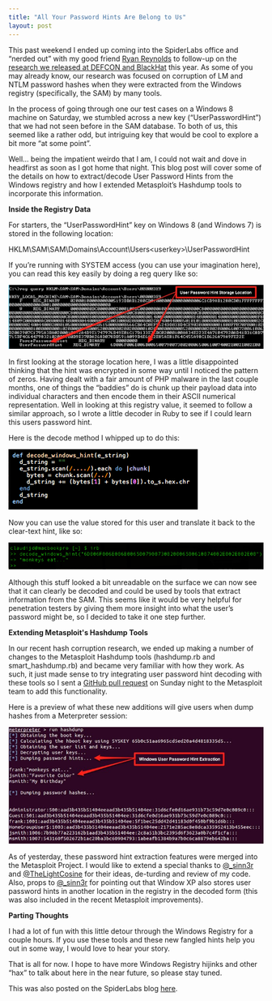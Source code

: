 ```yaml
---
title: "All Your Password Hints Are Belong to Us"
layout: post
---
```


This past weekend I ended up coming into the SpiderLabs office and “nerded out” with my good friend [Ryan Reynolds](https://twitter.com/reynoldsrb) to follow-up on the [research we released at DEFCON and BlackHat](/2012/08/07/stamping-out-hash-corruption/) this year.  As some of you may already know, our research was focused on corruption of LM and NTLM password hashes when they were extracted from the Windows registry (specifically, the SAM) by many tools.

In the process of going through one our test cases on a Windows 8 machine on Saturday, we stumbled across a new key (“UserPasswordHint”) that we had not seen before in the SAM database.  To both of us, this seemed like a rather odd, but intriguing key that would be cool to explore a bit more “at some point”.

Well… being the impatient weirdo that I am, I could not wait and dove in headfirst as soon as I got home that night.  This blog post will cover some of the details on how to extract/decode User Password Hints from the Windows registry and how I extended Metasploit’s Hashdump tools to incorporate this information.

**Inside the Registry Data**

For starters, the “UserPasswordHint” key on Windows 8 (and Windows 7) is stored in the following location:

HKLM\SAM\SAM\Domains\Account\Users\<userkey>\UserPasswordHint 

If you’re running with SYSTEM access (you can use your imagination here), you can read this key easily by doing a reg query like so:

![Password Hint Registry](/images/password_hint_registry.jpg)

In first looking at the storage location here, I was a little disappointed thinking that the hint was encrypted in some way until I noticed the pattern of zeros.  Having dealt with a fair amount of PHP malware in the last couple months, one of things the “baddies” do is chunk up their payload data into individual characters and then encode them in their ASCII numerical representation.  Well in looking at this registry value, it seemed to follow a similar approach, so I wrote a little decoder in Ruby to see if I could learn this users password hint.

Here is the decode method I whipped up to do this:

![Password Hint Decode](/images/password_hint_decode.png)

Now you can use the value stored for this user and translate it back to the clear-text hint, like so:

![Hint Decode irb](/images/hint_decode_irb.png)

Although this stuff looked a bit unreadable on the surface we can now see that it can clearly be decoded and could be used by tools that extract information from the SAM.  This seems like it would be very helpful for penetration testers by giving them more insight into what the user’s password might be, so I decided to take it one step further.

**Extending Metasploit's Hashdump Tools**

In our recent hash corruption research, we ended up making a number of changes to the Metasploit Hashdump tools (hashdump.rb and smart_hashdump.rb) and became very familiar with how they work.   As such, it just made sense to try integrating user password hint decoding with these tools so I sent a [GitHub pull request](https://github.com/rapid7/metasploit-framework/pull/706) on Sunday night to the Metasploit team to add this functionality. 

Here is a preview of what these new additions will give users when dump hashes from a Meterpreter session:

![Metasploit Password Hint](/images/metasploit_password_hint.jpg)

As of yesterday, these password hint extraction features were merged into the Metasploit Project.  I would like to extend a special thanks to [@_sinn3r](https://twitter.com/_sinn3r) and [@TheLightCosine](https://twitter.com/TheLightCosine) for their ideas, de-turding and review of my code.  Also, props to [@_sinn3r](https://twitter.com/_sinn3r) for pointing out that Window XP also stores user password hints in another location in the registry in the decoded form (this was also included in the recent Metasploit improvements).

**Parting Thoughts**

I had a lot of fun with this little detour through the Windows Registry for a couple hours.  If you use these tools and these new fangled hints help you out in some way, I would love to hear your story.

That is all for now.  I hope to have more Windows Registry hijinks and other “hax” to talk about here in the near future, so please stay tuned.

This was also posted on the SpiderLabs blog [here](http://blog.spiderlabs.com/2012/08/all-your-password-hints-are-belong-to-us.html).
